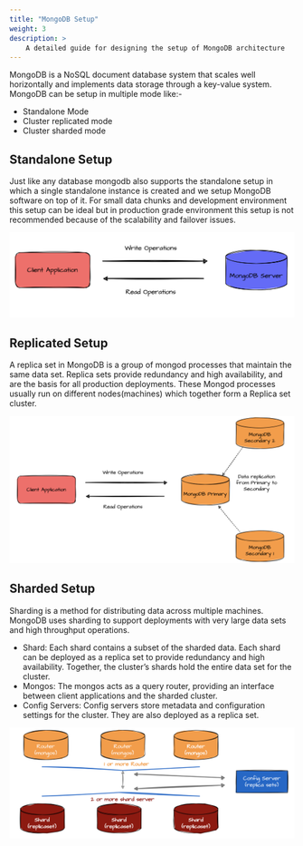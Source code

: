 ```yaml
---
title: "MongoDB Setup"
weight: 3
description: >
    A detailed guide for designing the setup of MongoDB architecture
---
```


MongoDB is a NoSQL document database system that scales well horizontally and implements data storage through a key-value system. MongoDB can be setup in multiple mode like:-

- Standalone Mode
- Cluster replicated mode
- Cluster sharded mode

## Standalone Setup

Just like any database mongodb also supports the standalone setup in which a single standalone instance is created and we setup MongoDB software on top of it. For small data chunks and development environment this setup can be ideal but in production grade environment this setup is not recommended because of the scalability and failover issues.

![](https://github.com/OT-CONTAINER-KIT/mongodb-operator/raw/docs-update/static/mongodb-standalone.png)

## Replicated Setup

A replica set in MongoDB is a group of mongod processes that maintain the same data set. Replica sets provide redundancy and high availability, and are the basis for all production deployments.
These Mongod processes usually run on different nodes(machines) which together form a Replica set cluster.

![](https://github.com/OT-CONTAINER-KIT/mongodb-operator/raw/docs-update/static/mongodb-replicated.png)

## Sharded Setup

Sharding is a method for distributing data across multiple machines. MongoDB uses sharding to support deployments with very large data sets and high throughput operations.

- Shard: Each shard contains a subset of the sharded data. Each shard can be deployed as a replica set to provide redundancy and high availability. Together, the cluster’s shards hold the entire data set for the cluster.
- Mongos: The mongos acts as a query router, providing an interface between client applications and the sharded cluster.
- Config Servers: Config servers store metadata and configuration settings for the cluster. They are also deployed as a replica set.

![](https://github.com/OT-CONTAINER-KIT/mongodb-operator/raw/docs-update/static/mongodb-sharded.png)
